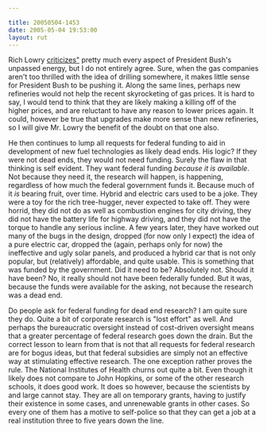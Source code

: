 ```yaml
---

title: 20050504-1453
date: 2005-05-04 19:53:00
layout: rut
---
```


<p> Rich Lowry <a href="http://www.townhall.com/columnists/richlowry/rl20050502.shtml">criticizes"</a>
pretty much every aspect of President Bush's unpassed energy,
but I do not entirely agree.  Sure, when the gas companies aren't
too thrilled with the idea of drilling somewhere, it makes little
sense for President Bush to be pushing it.  Along the same lines,
perhaps new refineries would not help the recent skyrocketing of
gas prices.  It is hard to say, I would tend to think that they are
likely making a killing off of the higher prices, and are reluctant
to have any reason to lower prices again.  It could, however be
true that upgrades make more sense than new refineries, so I will
give Mr. Lowry the benefit of the doubt on that one also.</p>

<p>He then continues to lump all requests for federal funding to
aid in development of new fuel technologies as likely dead ends.
His logic?  If they were not dead ends, they would not need funding.
Surely the flaw in that thinking is self evident.  They want
federal funding <em>because it is available</em>.  Not because
they need it, the research will happen, is happening, regardless
of how much the federal government funds it.  Because much of it
<em>is</em> bearing fruit, over time.  Hybrid and electric cars
used to be a joke.  They were a toy for the rich tree-hugger,
never expected to take off.  They were horrid, they did not do as
well as combustion engines for city driving, they did not have
the battery life for highway driving, and they did not have the
torque to handle any serious incline.  A few years later, they have
worked out many of the bugs in the design, dropped (for now only
I expect) the idea of a pure electric car, dropped the (again,
perhaps only for now) the ineffective and ugly solar panels, and
produced a hybrid car that is not only popular, but (relatively)
affordable, and quite usable.  This is something that was funded
by the government.  Did it need to be? Absolutely not.  Should it
have been? No, it really should not have been federally funded.
But it was, because the funds were available for the asking, not
because the research was a dead end.</p>

<p>Do people ask for federal funding for dead end research? I am
quite sure they do.  Quite a bit of corporate research is "lost
effort" as well.  And perhaps the bureaucratic oversight instead of
cost-driven oversight means that a greater percentage of federal
research goes down the drain.  But the correct lesson to learn from
that is not that all requests for federal research are for bogus
ideas, but that federal subsidies are simply not an effective way
at stimulating effective research.  The one exception rather proves
the rule.  The National Institutes of Health churns out quite a bit.
Even though it likely does not compare to John Hopkins, or some of
the other research schools, it does good work.  It does so however,
because the scientists by and large cannot stay.  They are all on
temporary grants, having to justify their existence in some cases,
and unrenewable grants in other cases.  So every one of them
has a motive to self-police so that they can get a job at a real
institution three to five years down the line.</p>

